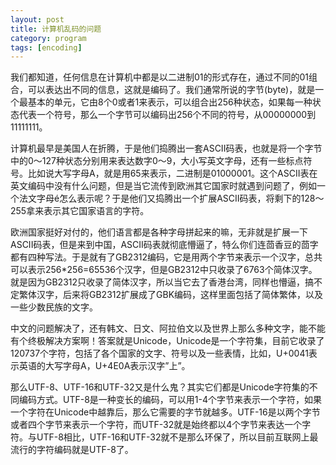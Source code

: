 ```yaml
---
layout: post
title: 计算机乱码的问题
category: program
tags: [encoding]
---
```


我们都知道，任何信息在计算机中都是以二进制01的形式存在，通过不同的01组合，可以表达出不同的信息，这就是编码了。我们通常所说的字节(byte)，就是一个最基本的单元，它由8个0或者1来表示，可以组合出256种状态，如果每一种状态代表一个符号，那么一个字节可以编码出256个不同的符号，从00000000到11111111。

计算机最早是美国人在折腾，于是他们捣腾出一套ASCII码表，也就是将一个字节中的0～127种状态分别用来表达数字0～9，大小写英文字母，还有一些标点符号。比如说大写字母A，就是用65来表示，二进制是01000001。这个ASCII表在英文编码中没有什么问题，但是当它流传到欧洲其它国家时就遇到问题了，例如一个法文字母é怎么表示呢？于是他们又捣腾出一个扩展ASCII码表，将剩下的128～255拿来表示其它国家语言的字符。

欧洲国家挺好对付的，他们语言都是各种字母拼起来的嘛，无非就是扩展一下ASCII码表，但是来到中国，ASCII码表就彻底懵逼了，特么你们连茴香豆的茴字都有四种写法。于是就有了GB2312编码，它是用两个字节来表示一个汉字，总共可以表示256*256=65536个汉字，但是GB2312中只收录了6763个简体汉字。就是因为GB2312只收录了简体汉字，所以当它去了香港台湾，同样也懵逼，搞不定繁体汉字，后来将GB2312扩展成了GBK编码，这样里面包括了简体繁体，以及一些少数民族的文字。

中文的问题解决了，还有韩文、日文、阿拉伯文以及世界上那么多种文字，能不能有个终极解决方案啊！答案就是Unicode，Unicode是一个字符集，目前它收录了120737个字符，包括了各个国家的文字、符号以及一些表情，比如，U+0041表示英语的大写字母A，U+4E0A表示汉字”上”。

那么UTF-8、UTF-16和UTF-32又是什么鬼？其实它们都是Unicode字符集的不同编码方式。UTF-8是一种变长的编码，可以用1-4个字节来表示一个字符，如果一个字符在Unicode中越靠后，那么它需要的字节就越多。UTF-16是以两个字节或者四个字节来表示一个字符，而UTF-32就是始终都以4个字节来表达一个字符。与UTF-8相比，UTF-16和UTF-32就不是那么环保了，所以目前互联网上最流行的字符编码就是UTF-8了。